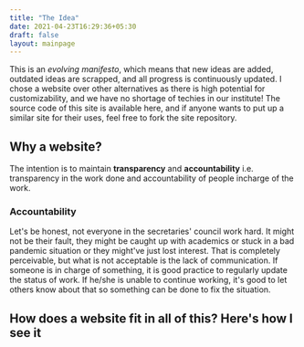 ```yaml
---
title: "The Idea"
date: 2021-04-23T16:29:36+05:30
draft: false
layout: mainpage
---
```


This is an *evolving manifesto*, which means that new ideas are added, outdated ideas are scrapped, and all progress is continuously updated. I chose a website over other alternatives as there is high potential for customizability, and we have no shortage of techies in our institute! The source code of this site is available here, and if anyone wants to put up a similar site for their uses, feel free to fork the site repository.

## Why a website?
The intention is to maintain **transparency** and **accountability** i.e. transparency in the work done and accountability of people incharge of the work. 

### Accountability
Let's be honest, not everyone in the secretaries' council work hard. It might not be their fault, they might be caught up with academics or stuck in a bad pandemic situation or they might've just lost interest. That is completely perceivable, but what is not acceptable is the lack of communication. If someone is in charge of something, it is good practice to regularly update the status of work. If he/she is unable to continue working, it's good to let others know about that so something can be done to fix the situation.

How does a website fit in all of this? Here's how I see it
- 
